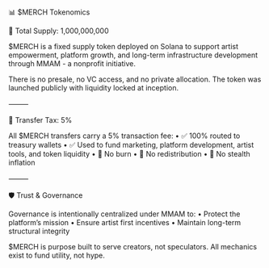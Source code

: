 📊 $MERCH Tokenomics

🧱 Total Supply: 1,000,000,000

$MERCH is a fixed supply token deployed on Solana to support artist empowerment, platform growth, and long-term infrastructure development through MMAM - a nonprofit initiative.

There is no presale, no VC access, and no private allocation.
The token was launched publicly with liquidity locked at inception.

⸻

💸 Transfer Tax: 5%

All $MERCH transfers carry a 5% transaction fee:
	•	✅ 100% routed to treasury wallets
	•	✅ Used to fund marketing, platform development, artist tools, and token liquidity
	•	🚫 No burn
	•	🚫 No redistribution
	•	🚫 No stealth inflation

⸻

🛡 Trust & Governance

Governance is intentionally centralized under MMAM to:
	•	Protect the platform’s mission
	•	Ensure artist first incentives
	•	Maintain long-term structural integrity

$MERCH is purpose built to serve creators, not speculators.
All mechanics exist to fund utility, not hype.
